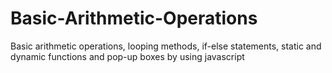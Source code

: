 # Basic-Arithmetic-Operations
Basic arithmetic operations, looping methods, if-else statements, static and dynamic functions and pop-up boxes by using javascript
